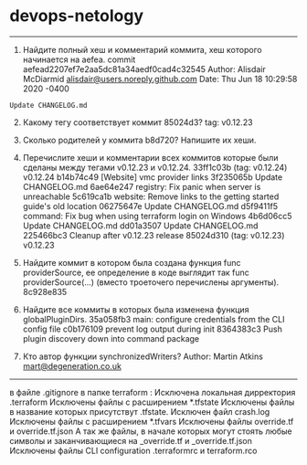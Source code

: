 # devops-netology

--------------
1.    Найдите полный хеш и комментарий коммита, хеш которого начинается на aefea.
commit aefead2207ef7e2aa5dc81a34aedf0cad4c32545
Author: Alisdair McDiarmid <alisdair@users.noreply.github.com>
Date:   Thu Jun 18 10:29:58 2020 -0400

    Update CHANGELOG.md

2.    Какому тегу соответствует коммит 85024d3?
tag: v0.12.23

3.    Сколько родителей у коммита b8d720? Напишите их хеши.

4.    Перечислите хеши и комментарии всех коммитов которые были сделаны между тегами v0.12.23 и v0.12.24.
33ff1c03b (tag: v0.12.24) v0.12.24
b14b74c49 [Website] vmc provider links
3f235065b Update CHANGELOG.md
6ae64e247 registry: Fix panic when server is unreachable
5c619ca1b website: Remove links to the getting started guide's old location
06275647e Update CHANGELOG.md
d5f9411f5 command: Fix bug when using terraform login on Windows
4b6d06cc5 Update CHANGELOG.md
dd01a3507 Update CHANGELOG.md
225466bc3 Cleanup after v0.12.23 release
85024d310 (tag: v0.12.23) v0.12.23

5.    Найдите коммит в котором была создана функция func providerSource, ее определение в коде выглядит так func providerSource(...) (вместо троеточего перечислены аргументы).
8c928e835

6.    Найдите все коммиты в которых была изменена функция globalPluginDirs.
35a058fb3 main: configure credentials from the CLI config file
c0b176109 prevent log output during init
8364383c3 Push plugin discovery down into command package

7.    Кто автор функции synchronizedWriters?
Author: Martin Atkins <mart@degeneration.co.uk>
---------------
в файле .gitignore в папке terraform :
Исключена локальная дирректория .terraform
Исключены файлы с расширением *.tfstate
Исключены файлы в название которых присутствут .tfstate.
Исключен файл crash.log
Исключены файлы с расширением *.tfvars
Исключены  файлы override.tf и override.tf.json
А так же файлы, в начале которых могут стоять любые символы и заканчивающиеся на _override.tf и _override.tf.json
Исключены файлы  CLI configuration .terraformrc и terraform.rcо
